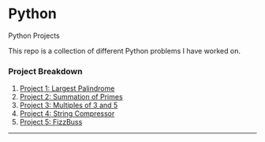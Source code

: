 # Python
Python Projects


This repo is a collection of different Python problems I have worked on.


### Project Breakdown

1. [Project 1: Largest Palindrome][1-1A]
2. [Project 2: Summation of Primes][1-1B]
3. [Project 3: Multiples of 3 and 5][1-1C]
4. [Project 4: String Compressor][1-1D]
5. [Project 5: FizzBuss][1-1E]


[1-1A]:  ./Largest_Palindrome
[1-1B]:  ./Summation_of_Primes
[1-1C]:  ./Multiples_of_3_and_5
[1-1D]:  ./String_Compressor
[1-1E]:  ./FizzBuzz

---